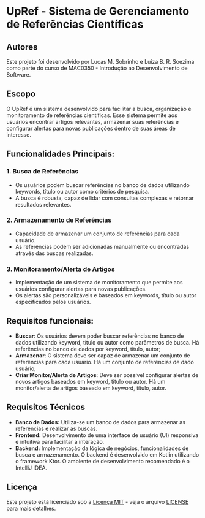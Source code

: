 # UpRef - Sistema de Gerenciamento de Referências Científicas


## Autores



Este projeto foi desenvolvido por Lucas M. Sobrinho e Luiza B. R. Soezima como parte do curso de MAC0350 - Introdução ao Desenvolvimento de Software.





## Escopo
O UpRef é um sistema desenvolvido para facilitar a busca, organização e monitoramento de referências científicas. Esse sistema permite aos usuários encontrar artigos relevantes, armazenar suas referências e configurar alertas para novas publicações dentro de suas áreas de interesse.


## Funcionalidades Principais:


### 1. Busca de Referências
   - Os usuários podem buscar referências no banco de dados utilizando keywords, título ou autor como critérios de pesquisa.
   - A busca é robusta, capaz de lidar com consultas complexas e retornar resultados relevantes.


### 2. Armazenamento de Referências
   - Capacidade de armazenar um conjunto de referências para cada usuário.
   - As referências podem ser adicionadas manualmente ou encontradas através das buscas realizadas.


### 3. Monitoramento/Alerta de Artigos
   - Implementação de um sistema de monitoramento que permite aos usuários configurar alertas para novas publicações.
   - Os alertas são personalizáveis e baseados em keywords, título ou autor especificados pelos usuários.


## Requisitos funcionais:
- **Buscar**: Os usuários devem poder buscar referências no banco de dados utilizando keyword, título ou autor como parâmetros de busca. Há referências no banco de dados por keyword, título, autor;
- **Armazenar**: O sistema deve ser capaz de armazenar um conjunto de referências para cada usuário. Há um conjunto de referências de dado usuário;
- **Criar Monitor/Alerta de Artigos**: Deve ser possível configurar alertas de novos artigos baseados em keyword, título ou autor. Há um monitor/alerta de artigos baseado em keyword, título, autor.


## Requisitos Técnicos


- **Banco de Dados:** Utiliza-se um banco de dados para armazenar as referências e realizar as buscas.
- **Frontend:** Desenvolvimento de uma interface de usuário (UI) responsiva e intuitiva para facilitar a interação.
- **Backend:** Implementação da lógica de negócios, funcionalidades de busca e armazenamento.  O backend é desenvolvido em Kotlin utilizando o framework Ktor. O ambiente de desenvolvimento recomendado é o IntelliJ IDEA.


## Licença


Este projeto está licenciado sob a [Licença MIT](https://opensource.org/licenses/MIT) - veja o arquivo [LICENSE](LICENSE) para mais detalhes.
